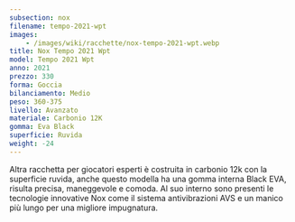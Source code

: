 ```yaml
---
subsection: nox
filename: tempo-2021-wpt
images:
    - /images/wiki/racchette/nox-tempo-2021-wpt.webp
title: Nox Tempo 2021 Wpt
model: Tempo 2021 Wpt
anno: 2021
prezzo: 330
forma: Goccia
bilanciamento: Medio
peso: 360-375
livello: Avanzato
materiale: Carbonio 12K
gomma: Eva Black
superficie: Ruvida
weight: -24
---
```

Altra racchetta per giocatori esperti è costruita in carbonio 12k con la superficie ruvida, anche questo modella ha una gomma interna Black EVA, risulta precisa, maneggevole e comoda. Al suo interno sono presenti le tecnologie innovative Nox come il sistema antivibrazioni AVS e un manico più lungo per una migliore impugnatura.